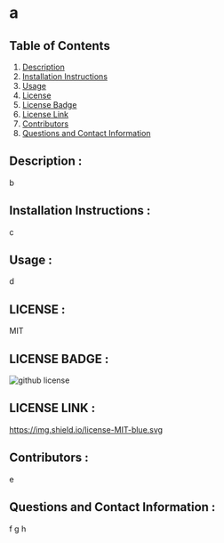 # a

## Table of Contents
1. [Description](#description)
2. [Installation Instructions](#installation-instructions)
3. [Usage](#usage)
4. [License](#license)
5. [License Badge](#license-badge)
6. [License Link](#license-link)
7. [Contributors](#contributors)
8. [Questions and Contact Information](#questions-and-contact-information)


## Description : 
b

## Installation Instructions :
c

## Usage :
d

## LICENSE : 
MIT


## LICENSE BADGE :
![github license](https://img.shields.io/badge/license-MIT-blue.svg)

## LICENSE LINK :
https://img.shield.io/license-MIT-blue.svg

## Contributors :
e

## Questions and Contact Information :
f
g
h